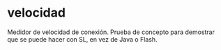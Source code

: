 velocidad
=========

Medidor de velocidad de conexión. Prueba de concepto para demostrar que se puede hacer con SL, en vez de Java o Flash. 
